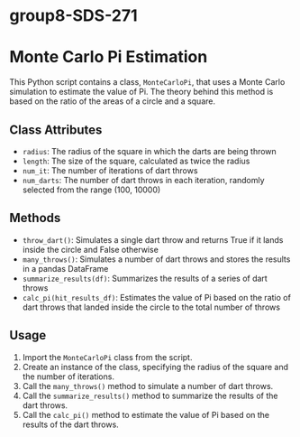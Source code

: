 # group8-SDS-271
# Monte Carlo Pi Estimation

This Python script contains a class, `MonteCarloPi`, that uses a Monte Carlo simulation to estimate the value of Pi. The theory behind this method is based on the ratio of the areas of a circle and a square.

## Class Attributes

- `radius`: The radius of the square in which the darts are being thrown
- `length`: The size of the square, calculated as twice the radius
- `num_it`: The number of iterations of dart throws
- `num_darts`: The number of dart throws in each iteration, randomly selected from the range (100, 10000)

## Methods

- `throw_dart()`: Simulates a single dart throw and returns True if it lands inside the circle and False otherwise
- `many_throws()`: Simulates a number of dart throws and stores the results in a pandas DataFrame
- `summarize_results(df)`: Summarizes the results of a series of dart throws
- `calc_pi(hit_results_df)`: Estimates the value of Pi based on the ratio of dart throws that landed inside the circle to the total number of throws

## Usage

1. Import the `MonteCarloPi` class from the script.
2. Create an instance of the class, specifying the radius of the square and the number of iterations.
3. Call the `many_throws()` method to simulate a number of dart throws.
4. Call the `summarize_results()` method to summarize the results of the dart throws.
5. Call the `calc_pi()` method to estimate the value of Pi based on the results of the dart throws.
